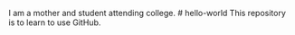 I am a mother and student attending college. # hello-world
This repository is to learn to use GitHub. 
